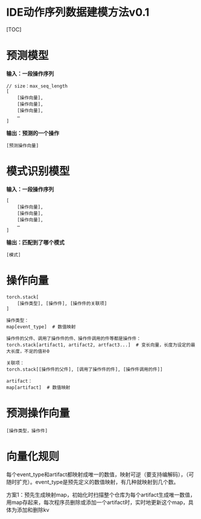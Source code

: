# IDE动作序列数据建模方法v0.1

[TOC]

# 预测模型

**输入：一段操作序列**

```
// size：max_seq_length
[
    [操作向量],
    [操作向量],
    [操作向量],
    …
]
```

**输出：预测的一个操作**

```
[预测操作向量]
```

# 模式识别模型

**输入：一段操作序列**

```
[
    [操作向量],
    [操作向量],
    [操作向量],
    …
]
```

**输出：匹配到了哪个模式**

```
[模式]
```

# 操作向量

```
torch.stack[
	[操作类型], [操作件], [操作件的关联项]
]

操作类型：
map[event_type]  # 数值映射

操作件的父件、调用了操作件的件、操作件调用的件等都是操作件：
torch.stack[artifact1, artifact2, artfact3...]  # 变长向量，长度为设定的最大长度，不足的值补0

关联项：
torch.stack[[操作件的父件], [调用了操作件的件], [操作件调用的件]]

artifact：
map[artifact]  # 数值映射

```

# 预测操作向量

```
[操作类型，操作件]
```

# 向量化规则

每个event_type和artifact都映射成唯一的数值，映射可逆（要支持编解码），（可随时扩充）。event_type是预先定义的数值映射，有几种就映射到几个数。

方案1：预先生成映射map，初始化时扫描整个仓库为每个artifact生成唯一数值，用map存起来，每次程序员删除或添加一个artifact时，实时地更新这个map，具体为添加和删除kv

